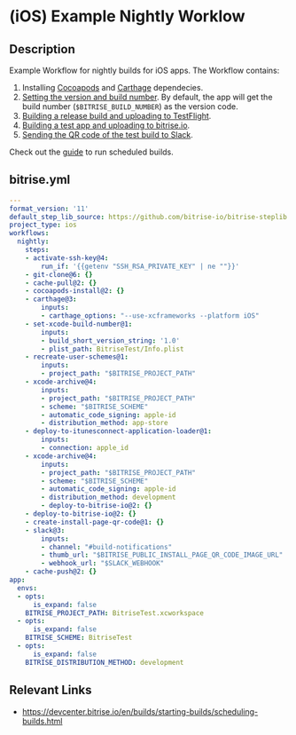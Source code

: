 # (iOS) Example Nightly Worklow

## Description

Example Workflow for nightly builds for iOS apps. The Workflow contains:

1. Installing [Cocoapods](/recipes/ios-cache-cocoapods.md) and [Carthage](/recipes/ios-install-carthage-dependencies.md) dependecies.
2. [Setting the version and build number](https://www.bitrise.io/integrations/steps/set-ios-version). By default, the app will get the build number (`$BITRISE_BUILD_NUMBER`) as the version code.
3. [Building a release build and uploading to TestFlight](/recipes/ios-deploy-to-appstore.md).
4. [Building a test app and uploading to bitrise.io](/recipes/ios-deploy-to-bitrise.md).
5. [Sending the QR code of the test build to Slack](/recipes/slack-send-qr-code.md).

Check out the [guide](https://devcenter.bitrise.io/en/builds/starting-builds/scheduling-builds.html) to run scheduled builds.

## bitrise.yml

```yaml
---
format_version: '11'
default_step_lib_source: https://github.com/bitrise-io/bitrise-steplib.git
project_type: ios
workflows:
  nightly:
    steps:
    - activate-ssh-key@4:
        run_if: '{{getenv "SSH_RSA_PRIVATE_KEY" | ne ""}}'
    - git-clone@6: {}
    - cache-pull@2: {}
    - cocoapods-install@2: {}
    - carthage@3:
        inputs:
        - carthage_options: "--use-xcframeworks --platform iOS"
    - set-xcode-build-number@1:
        inputs:
        - build_short_version_string: '1.0'
        - plist_path: BitriseTest/Info.plist
    - recreate-user-schemes@1:
        inputs:
        - project_path: "$BITRISE_PROJECT_PATH"
    - xcode-archive@4:
        inputs:
        - project_path: "$BITRISE_PROJECT_PATH"
        - scheme: "$BITRISE_SCHEME"
        - automatic_code_signing: apple-id
        - distribution_method: app-store
    - deploy-to-itunesconnect-application-loader@1:
        inputs:
        - connection: apple_id
    - xcode-archive@4:
        inputs:
        - project_path: "$BITRISE_PROJECT_PATH"
        - scheme: "$BITRISE_SCHEME"
        - automatic_code_signing: apple-id
        - distribution_method: development
        - deploy-to-bitrise-io@2: {}
    - deploy-to-bitrise-io@2: {}
    - create-install-page-qr-code@1: {}
    - slack@3:
        inputs:
        - channel: "#build-notifications"
        - thumb_url: "$BITRISE_PUBLIC_INSTALL_PAGE_QR_CODE_IMAGE_URL"
        - webhook_url: "$SLACK_WEBHOOK"
    - cache-push@2: {}
app:
  envs:
  - opts:
      is_expand: false
    BITRISE_PROJECT_PATH: BitriseTest.xcworkspace
  - opts:
      is_expand: false
    BITRISE_SCHEME: BitriseTest
  - opts:
      is_expand: false
    BITRISE_DISTRIBUTION_METHOD: development
```

## Relevant Links

* https://devcenter.bitrise.io/en/builds/starting-builds/scheduling-builds.html
